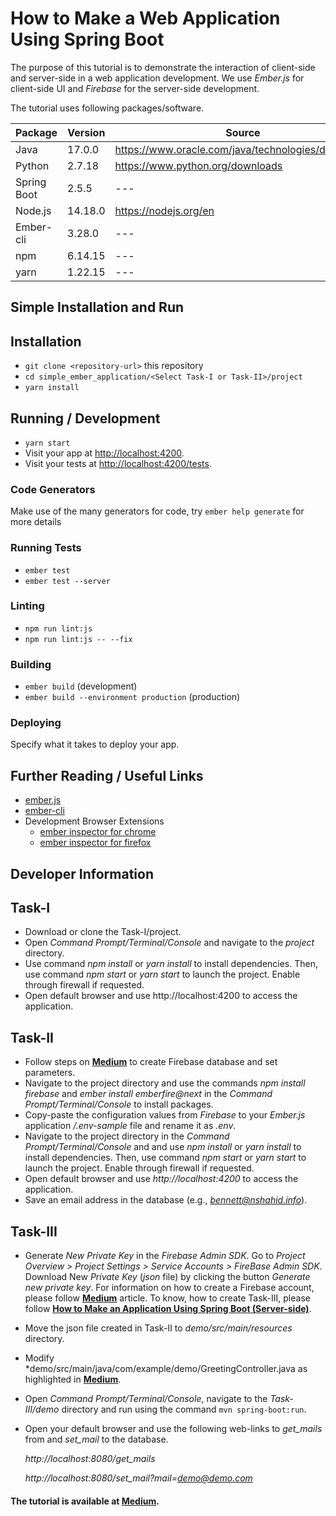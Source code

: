 # How to Make a Web Application Using Spring Boot
The purpose of this tutorial is to demonstrate the interaction of client-side and server-side in a web application development. We use *Ember.js* for client-side UI and *Firebase* for the server-side development. 

The tutorial uses following packages/software.

**Package** | **Version** | **Source**
--- | --- | ---
Java | 17.0.0 | https://www.oracle.com/java/technologies/downloads
Python | 2.7.18 | https://www.python.org/downloads
Spring Boot | 2.5.5 | ---
Node.js | 14.18.0 | https://nodejs.org/en
Ember-cli | 3.28.0 | ---
npm | 6.14.15 | ---
yarn | 1.22.15 | ---

## Simple Installation and Run

## Installation

* `git clone <repository-url>` this repository
* `cd simple_ember_application/<Select Task-I or Task-II>/project`
* `yarn install`

## Running / Development

* `yarn start`
* Visit your app at [http://localhost:4200](http://localhost:4200).
* Visit your tests at [http://localhost:4200/tests](http://localhost:4200/tests).

### Code Generators

Make use of the many generators for code, try `ember help generate` for more details

### Running Tests

* `ember test`
* `ember test --server`

### Linting

* `npm run lint:js`
* `npm run lint:js -- --fix`

### Building

* `ember build` (development)
* `ember build --environment production` (production)

### Deploying

Specify what it takes to deploy your app.

## Further Reading / Useful Links

* [ember.js](https://emberjs.com/)
* [ember-cli](https://ember-cli.com/)
* Development Browser Extensions
  * [ember inspector for chrome](https://chrome.google.com/webstore/detail/ember-inspector/bmdblncegkenkacieihfhpjfppoconhi)
  * [ember inspector for firefox](https://addons.mozilla.org/en-US/firefox/addon/ember-inspector/)

## Developer Information 

## Task-I
* Download or clone the Task-I/project.
* Open *Command Prompt/Terminal/Console* and navigate to the *project* directory.
* Use command *npm install* or *yarn install* to install dependencies. Then, use command *npm start* or *yarn start* to launch the project. Enable through firewall if requested.
* Open default browser and use http://localhost:4200 to access the application.
## Task-II
* Follow steps on [**Medium**](https://nauman-shahid.medium.com/how-to-build-a-simple-ember-application-80f5b8ccb076) to create Firebase database and set parameters.
* Navigate to the project directory and use the commands *npm install firebase* and *ember install emberfire@next* in the *Command Prompt/Terminal/Console* to install packages.
* Copy-paste the configuration values from *Firebase* to your *Ember.js* application */.env-sample* file and rename it as *.env*.
* Navigate to the project directory in the *Command Prompt/Terminal/Console* and and use *npm install* or *yarn install* to install dependencies. Then, use command *npm start* or *yarn start* to launch the project. Enable through firewall if requested.
* Open default browser and use *http://localhost:4200* to access the application.
* Save an email address in the database (e.g., *bennett@nshahid.info*).
## Task-III
* Generate *New Private Key* in the *Firebase Admin SDK*. Go to *Project Overview > Project Settings > Service Accounts > FireBase Admin SDK*. Download New *Private Key* (*json* file) by clicking the button *Generate new private key*. For information on how to create a Firebase account, please follow [**Medium**](https://nauman-shahid.medium.com/how-to-build-a-simple-ember-application-80f5b8ccb076) article. To know, how to create Task-III, please follow [**How to Make an Application Using Spring Boot (Server-side)**](https://medium.com/analytics-vidhya/how-to-make-a-web-application-using-spring-boot-4c89c8e7053e).
* Move the json file created in Task-II to *demo/src/main/resources* directory.
* Modify *demo/src/main/java/com/example/demo/GreetingController.java as highlighted in [**Medium**](https://nauman-shahid.medium.com/how-to-build-a-simple-ember-application-80f5b8ccb076).
* Open *Command Prompt/Terminal/Console*, navigate to the *Task-III/demo* directory and run using the command `mvn spring-boot:run`.
* Open your default browser and use the following web-links to *get_mails* from and *set_mail* to the database.
  
  *http://localhost:8080/get_mails*
  
  *http://localhost:8080/set_mail?mail=demo@demo.com*
  
#### The tutorial is available at [**Medium**](https://nauman-shahid.medium.com/how-to-build-a-simple-ember-application-80f5b8ccb076).

